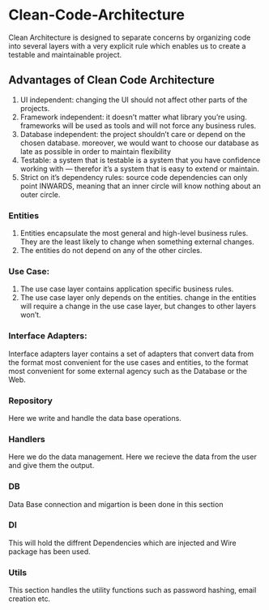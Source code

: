 # Clean-Code-Architecture
Clean Architecture is designed to separate concerns by organizing code into several layers with a very explicit rule which enables us to create a testable and maintainable project.

## Advantages of Clean Code Architecture
1. UI independent: changing the UI should not affect other parts of the projects.
2. Framework independent: it doesn’t matter what library you’re using. frameworks will be used as tools and will not force any business rules.
3. Database independent: the project shouldn’t care or depend on the chosen database. moreover, we would want to choose our database as late as possible in order to maintain flexibility
4. Testable: a system that is testable is a system that you have confidence working with — therefor it’s a system that is easy to extend or maintain.
5. Strict on it’s dependency rules: source code dependencies can only point INWARDS, meaning that an inner circle will know nothing about an outer circle.

### Entities
1. Entities encapsulate the most general and high-level business rules.
They are the least likely to change when something external changes.
2. The entities do not depend on any of the other circles.

### Use Case:
1. The use case layer contains application specific business rules.
2. The use case layer only depends on the entities. change in the entities will require a change in the use case layer, but changes to other layers won’t.

### Interface Adapters:
Interface adapters layer contains a set of adapters that convert data from the format most convenient for the use cases and entities, to the format most convenient for some external agency such as the Database or the Web.

### Repository
Here we write and handle the data base operations.

### Handlers 
Here we do the data management. Here we recieve the data from the user and give them the output.

### DB
Data Base connection and migartion is been done in this section

### DI
This will hold the diffrent Dependencies which are injected and Wire package has been used.

### Utils
This section handles the utility functions such as password hashing, email creation etc.

